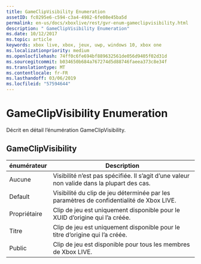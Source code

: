 ```yaml
---
title: GameClipVisibility Enumeration
assetID: fc0295e6-c594-c3a4-4982-6fe08e45ba5d
permalink: en-us/docs/xboxlive/rest/gvr-enum-gameclipvisibility.html
description: " GameClipVisibility Enumeration"
ms.date: 10/12/2017
ms.topic: article
keywords: xbox live, xbox, jeux, uwp, windows 10, xbox one
ms.localizationpriority: medium
ms.openlocfilehash: 74ff0c6fe694bf889632561de056d9405f02d31d
ms.sourcegitcommit: b034650b684a767274d5d88746faeea373c8e34f
ms.translationtype: MT
ms.contentlocale: fr-FR
ms.lasthandoff: 03/06/2019
ms.locfileid: "57594644"
---
```

# <a name="gameclipvisibility-enumeration"></a>GameClipVisibility Enumeration
Décrit en détail l’énumération GameClipVisibility. 
<a id="ID4ER"></a>

 
## <a name="gameclipvisibility"></a>GameClipVisibility
 
| <b>énumérateur</b>| <b>Description</b>| 
| --- | --- | 
| Aucune| Visibilité n’est pas spécifiée. Il s’agit d’une valeur non valide dans la plupart des cas.| 
| Default| Visibilité du clip de jeu déterminée par les paramètres de confidentialité de Xbox LIVE.| 
| Propriétaire| Clip de jeu est uniquement disponible pour le XUID d’origine qui l’a créée.| 
| Titre| Clip de jeu est uniquement disponible pour le titre d’origine qui l’a créée.| 
| Public| Clip de jeu est disponible pour tous les membres de Xbox LIVE.| 
  
